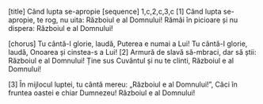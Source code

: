 [title] Când lupta se-apropie
[sequence] 1,c,2,c,3,c
[1]
Când lupta se-apropie, te rog, nu uita:
Războiul e al Domnului!
Rămâi în picioare și nu dispera:
Războiul e al Domnului!

[chorus]
Tu cântă-I glorie, laudă,
Puterea e numai a Lui!
Tu cântă-I glorie, laudă,
Onoarea și cinstea-s a Lui!
[2]
Armură de slavă să-mbraci, dar să știi:
Războiul e al Domnului!
Ține sus Cuvântul și nu te clinti,
Războiul e al Domnului!

[3]
În mijlocul luptei, tu cântă mereu:
„Războiul e al Domnului!”,
Căci în fruntea oastei e chiar Dumnezeu!
Războiul e al Domnului!

